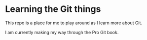 # Learning the Git things

This repo is a place for me to play around as I learn more about Git. 

I am currently making my way through the Pro Git book.

